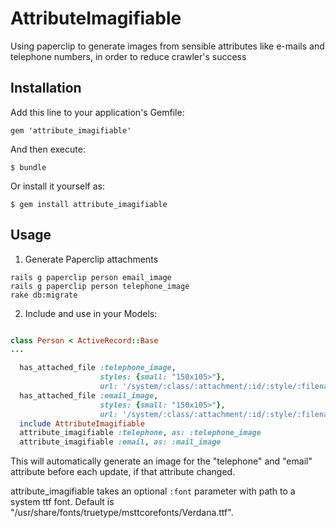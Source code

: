 # AttributeImagifiable


Using paperclip to generate images from sensible attributes like e-mails and telephone numbers, in order to reduce crawler's success

## Installation

Add this line to your application's Gemfile:

    gem 'attribute_imagifiable'

And then execute:

    $ bundle

Or install it yourself as:

    $ gem install attribute_imagifiable

## Usage

1. Generate Paperclip attachments

```
rails g paperclip person email_image
rails g paperclip person telephone_image
rake db:migrate
```

2. Include and use in your Models:

```ruby

class Person < ActiveRecord::Base
...

  has_attached_file :telephone_image,
                    styles: {small: "150x105>"},
                    url: '/system/:class/:attachment/:id/:style/:filename'
  has_attached_file :email_image,
                    styles: {small: "150x105>"},
                    url: '/system/:class/:attachment/:id/:style/:filename'
  include AttributeImagifiable
  attribute_imagifiable :telephone, as: :telephone_image
  attribute_imagifiable :email, as: :mail_image

```
This will automatically generate an image for the "telephone" and "email" attribute before each update, if that attribute changed.


attribute_imagifiable takes an optional ``:font`` parameter with path to a system ttf font. Default is "/usr/share/fonts/truetype/msttcorefonts/Verdana.ttf".
